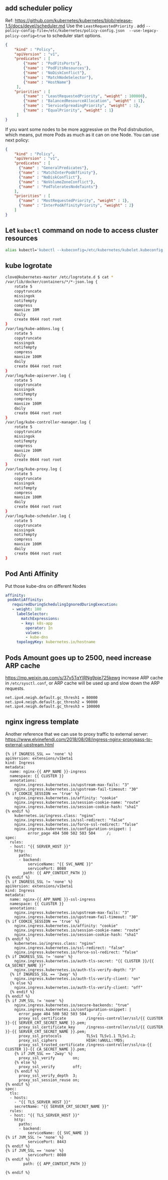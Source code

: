 ## add scheduler policy 
Ref: https://github.com/kubernetes/kubernetes/blob/release-1.5/docs/devel/scheduler.md 
Use the `LeastRequestedPriority` .
add `--policy-config-file=/etc/kubernetes/policy-config.json  --use-legacy-policy-config=true` to scheduler start options. 

```json
{
    "kind" : "Policy",
    "apiVersion" : "v1",
    "predicates" : [
        {"name" : "PodFitsPorts"},
        {"name" : "PodFitsResources"},
        {"name" : "NoDiskConflict"},
        {"name" : "MatchNodeSelector"},
        {"name" : "HostName"}
     ],
    "priorities" : [
        {"name" : "LeastRequestedPriority", "weight" : 100000},
        {"name" : "BalancedResourceAllocation", "weight" : 1},
        {"name" : "ServiceSpreadingPriority", "weight" : 1},
        {"name" : "EqualPriority", "weight" : 1}
     ]
}
```

If you want some nodes to be more aggressive on the Pod distrubution, which means, put more Pods as much as it can on one Node. You can use next policy:
```json
{
    "kind" : "Policy",
    "apiVersion" : "v1",
    "predicates" : [
      {"name" : "GeneralPredicates"},
      {"name" : "MatchInterPodAffinity"},
      {"name" : "NoDiskConflict"},
      {"name" : "NoVolumeZoneConflict"},
      {"name" : "PodToleratesNodeTaints"}
    ],
    "priorities" : [
      {"name" : "MostRequestedPriority", "weight" : 1},
      {"name" : "InterPodAffinityPriority", "weight" : 2}
    ]
}
```


## Let `kubectl` command on node to access cluster resources
```bash
alias kubectl='kubectl --kubeconfig=/etc/kubernetes/kubelet.kubeconfig'
```
## kube logrotate

```bash
clove@kubernetes-master /etc/logrotate.d $ cat *
/var/lib/docker/containers/*/*-json.log {
    rotate 5
    copytruncate
    missingok
    notifempty
    compress
    maxsize 10M
    daily
    create 0644 root root
}
/var/log/kube-addons.log {
    rotate 5
    copytruncate
    missingok
    notifempty
    compress
    maxsize 100M
    daily
    create 0644 root root
}
/var/log/kube-apiserver.log {
    rotate 5
    copytruncate
    missingok
    notifempty
    compress
    maxsize 100M
    daily
    create 0644 root root
}
/var/log/kube-controller-manager.log {
    rotate 5
    copytruncate
    missingok
    notifempty
    compress
    maxsize 100M
    daily
    create 0644 root root
}
/var/log/kube-proxy.log {
    rotate 5
    copytruncate
    missingok
    notifempty
    compress
    maxsize 100M
    daily
    create 0644 root root
}
/var/log/kube-scheduler.log {
    rotate 5
    copytruncate
    missingok
    notifempty
    compress
    maxsize 100M
    daily
    create 0644 root root
}
```

## Pod Anti Affinity
Put those kube-dns on different Nodes
```yml
affinity:
 podAntiAffinity:
   requiredDuringSchedulingIgnoredDuringExecution:
   - weight: 100
     labelSelector:
       matchExpressions:
       - key: k8s-app
         operator: In
         values:
         - kube-dns
     topologyKey: kubernetes.io/hostname
```

## Pods Amount goes up to 2500, need increase ARP cache
https://mp.weixin.qq.com/s/37v5TqYIRNg9pje725kewg 
increase ARP cache in `/etc/sysctl.conf`, or ARP cache will be used up and slow down the ARP requests.
```
net.ipv4.neigh.default.gc_thresh1 = 80000
net.ipv4.neigh.default.gc_thresh2 = 90000
net.ipv4.neigh.default.gc_thresh3 = 100000
```

## nginx ingress template
Another reference that we can use to proxy traffic to external server: https://www.elvinefendi.com/2018/08/08/ingress-nginx-proxypass-to-external-upstream.html 
```
{% if INGRESS_SSL == 'none' %}
apiVersion: extensions/v1beta1
kind: Ingress
metadata:
  name: nginx-{{ APP_NAME }}-ingress
  namespace: {{ CLUSTER }}
  annotations:
    nginx.ingress.kubernetes.io/upstream-max-fails: "3"
    nginx.ingress.kubernetes.io/upstream-fail-timeout: "30"
{% if COOKIE_SESSION == 'true' %}
    nginx.ingress.kubernetes.io/affinity: "cookie"
    nginx.ingress.kubernetes.io/session-cookie-name: "route"
    nginx.ingress.kubernetes.io/session-cookie-hash: "sha1"
{% endif %}
    kubernetes.io/ingress.class: "nginx"
    nginx.ingress.kubernetes.io/ssl-redirect: "false"
    nginx.ingress.kubernetes.io/force-ssl-redirect: "false"
    nginx.ingress.kubernetes.io/configuration-snippet: |
          error_page 404 500 502 503 504     /;
spec:
  rules:
  - host: "{{ SERVER_HOST }}"
    http:
      paths:
      - backend:
          serviceName: "{{ SVC_NAME }}"
          servicePort: 8080
        path: {{ APP_CONTEXT_PATH }}
{% endif %}
{% if INGRESS_SSL != 'none' %}
apiVersion: extensions/v1beta1
kind: Ingress
metadata:
  name: nginx-{{ APP_NAME }}-ssl-ingress
  namespace: {{ CLUSTER }}
  annotations:
    nginx.ingress.kubernetes.io/upstream-max-fails: "3"
    nginx.ingress.kubernetes.io/upstream-fail-timeout: "30"
{% if COOKIE_SESSION == 'true' %}
    nginx.ingress.kubernetes.io/affinity: "cookie"
    nginx.ingress.kubernetes.io/session-cookie-name: "route"
    nginx.ingress.kubernetes.io/session-cookie-hash: "sha1"
{% endif %}
    kubernetes.io/ingress.class: "nginx"
    nginx.ingress.kubernetes.io/ssl-redirect: "false"
    nginx.ingress.kubernetes.io/force-ssl-redirect: "false"
{% if INGRESS_SSL != 'none' %}
    nginx.ingress.kubernetes.io/auth-tls-secret: "{{ CLUSTER }}/{{ CA_SECRET_NAME }}"
    nginx.ingress.kubernetes.io/auth-tls-verify-depth: "3"
  {% if INGRESS_SSL == '2way' %}
    nginx.ingress.kubernetes.io/auth-tls-verify-client: "on"
  {% else %}
    nginx.ingress.kubernetes.io/auth-tls-verify-client: "off"
  {% endif %}
{% endif %}
{% if JVM_SSL != 'none' %}
    nginx.ingress.kubernetes.io/secure-backends: "true"
    nginx.ingress.kubernetes.io/configuration-snippet: |
      error_page 404 500 502 503 504     /;
      proxy_ssl_certificate         /ingress-controller/ssl/{{ CLUSTER }}-{{ SERVER_CRT_SECRET_NAME }}.pem;
      proxy_ssl_certificate_key     /ingress-controller/ssl/{{ CLUSTER }}-{{ SERVER_CRT_SECRET_NAME }}.pem;
      proxy_ssl_protocols           TLSv1 TLSv1.1 TLSv1.2;
      proxy_ssl_ciphers             HIGH:!aNULL:!MD5;
      proxy_ssl_trusted_certificate /ingress-controller/ssl/ca-{{ CLUSTER }}-{{ CA_SECRET_NAME }}.pem;
    {% if JVM_SSL == '2way' %}
      proxy_ssl_verify        on;
    {% else %}
      proxy_ssl_verify        off;
    {% endif %}
      proxy_ssl_verify_depth  3;
      proxy_ssl_session_reuse on;
{% endif %}
spec:
  tls:
  - hosts:
    - "{{ TLS_SERVER_HOST }}"
    secretName: "{{ SERVER_CRT_SECRET_NAME }}"
  rules:
  - host: "{{ TLS_SERVER_HOST }}"
    http:
      paths:
      - backend:
          serviceName: {{ SVC_NAME }}
{% if JVM_SSL != 'none' %}
          servicePort: 8443
{% endif %}
{% if JVM_SSL == 'none' %}
          servicePort: 8080
{% endif %}
        path: {{ APP_CONTEXT_PATH }}

{% endif %}
```
